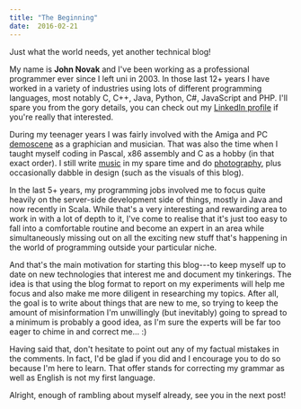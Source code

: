 ```yaml
---
title: "The Beginning"
date:  2016-02-21
---
```



Just what the world needs, yet another technical blog!

My name is **John Novak** and I've been working as a professional programmer
ever since I left uni in 2003. In those last 12+ years I have worked in
a variety of industries using lots of different programming languages, most
notably C, C++, Java, Python, C#, JavaScript and PHP. I'll spare you from the
gory details, you can check out my [LinkedIn profile][in] if you're really
that interested.

During my teenager years I was fairly involved with the Amiga and PC
[demoscene][scene] as a graphician and musician. That was also the time when
I taught myself coding in Pascal, x86 assembly and C as a hobby (in that exact
order). I still write [music][music] in my spare time and do
[photography][photo], plus occasionally dabble in design (such as the visuals
of this blog).

In the last 5+ years, my programming jobs involved me to focus quite heavily
on the server-side development side of things, mostly in Java and now recently
in Scala. While that's a very interesting and rewarding area to work in with
a lot of depth to it, I've come to realise that it's just too easy to fall
into a comfortable routine and become an expert in an area while
simultaneously missing out on all the exciting new stuff that's happening in
the world of programming outside your particular niche.

And that's the main motivation for starting this blog---to keep myself up to
date on new technologies that interest me and document my tinkerings. The idea
is that using the blog format to report on my experiments will help me focus
and also make me more diligent in researching my topics.  After all, the goal
is to write about things that are new to me, so trying to keep the amount of
misinformation I'm unwillingly (but inevitably) going to spread to a minimum
is probably a good idea, as I'm sure the experts will be far too eager to
chime in and correct me... :)

Having said that, don't hesitate to point out any of my factual mistakes in
the comments. In fact, I'd be glad if you did and I encourage you to do so
because I'm here to learn. That offer stands for correcting my grammar as well
as English is not my first language.

Alright, enough of rambling about myself already, see you in the next post!


[in]: https://www.linkedin.com/in/johnnovak1979
[scene]: https://en.wikipedia.org/wiki/Demoscene
[music]: https://www.johnnovak.net/#music
[photo]: https://photo.johnnovak.net/

